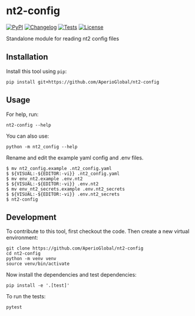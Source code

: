# nt2-config

[![PyPI](https://img.shields.io/pypi/v/nt2-config.svg)](https://pypi.org/project/nt2-config/)
[![Changelog](https://img.shields.io/github/v/release/AperioGlobal/nt2-config?include_prereleases&label=changelog)](https://github.com/AperioGlobal/nt2-config/releases)
[![Tests](https://github.com/AperioGlobal/nt2-config/actions/workflows/test.yml/badge.svg)](https://github.com/AperioGlobal/nt2-config/actions/workflows/test.yml)
[![License](https://img.shields.io/badge/license-Apache%202.0-blue.svg)](https://github.com/AperioGlobal/nt2-config/blob/master/LICENSE)

Standalone module for reading nt2 config files

## Installation

Install this tool using `pip`:

    pip install git+https://github.com/AperioGlobal/nt2-config

## Usage

For help, run:

    nt2-config --help

You can also use:

    python -m nt2_config --help
	
Rename and edit the example yaml config and .env files.

	$ mv nt2_config.example .nt2_config.yaml
	$ ${VISUAL:-${EDITOR:-vi}} .nt2_config.yaml
	$ mv env_nt2.example .env.nt2
	$ ${VISUAL:-${EDITOR:-vi}} .env.nt2
	$ mv env_nt2_secrets.example .env.nt2_secrets
	$ ${VISUAL:-${EDITOR:-vi}} .env.nt2_secrets
	$ nt2-config

## Development

To contribute to this tool, first checkout the code. Then create a new virtual environment:

	git clone https://github.com/AperioGlobal/nt2-config
    cd nt2-config
    python -m venv venv
    source venv/bin/activate

Now install the dependencies and test dependencies:

    pip install -e '.[test]'

To run the tests:

    pytest
